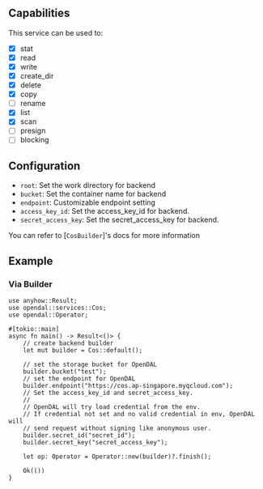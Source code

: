 ## Capabilities

This service can be used to:

- [x] stat
- [x] read
- [x] write
- [x] create_dir
- [x] delete
- [x] copy
- [ ] rename
- [x] list
- [x] scan
- [ ] presign
- [ ] blocking

## Configuration

- `root`: Set the work directory for backend
- `bucket`: Set the container name for backend
- `endpoint`: Customizable endpoint setting
- `access_key_id`: Set the access_key_id for backend.
- `secret_access_key`: Set the secret_access_key for backend.

You can refer to [`CosBuilder`]'s docs for more information

## Example

### Via Builder

```rust,no_run
use anyhow::Result;
use opendal::services::Cos;
use opendal::Operator;

#[tokio::main]
async fn main() -> Result<()> {
    // create backend builder
    let mut builder = Cos::default();

    // set the storage bucket for OpenDAL
    builder.bucket("test");
    // set the endpoint for OpenDAL
    builder.endpoint("https://cos.ap-singapore.myqcloud.com");
    // Set the access_key_id and secret_access_key.
    //
    // OpenDAL will try load credential from the env.
    // If credential not set and no valid credential in env, OpenDAL will
    // send request without signing like anonymous user.
    builder.secret_id("secret_id");
    builder.secret_key("secret_access_key");

    let op: Operator = Operator::new(builder)?.finish();

    Ok(())
}
```

